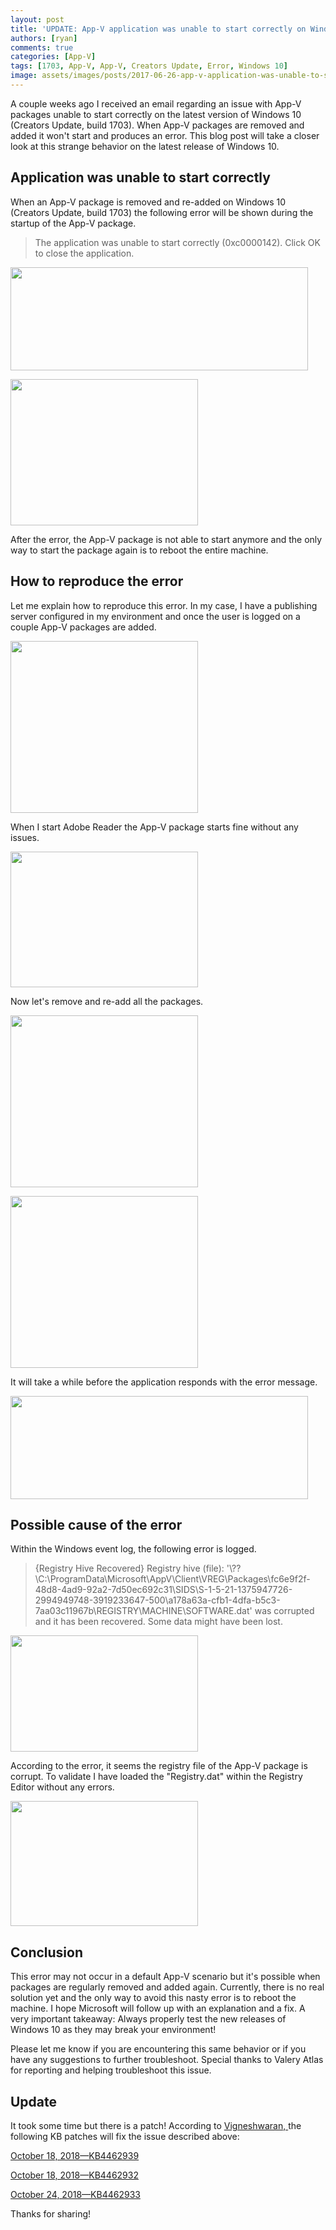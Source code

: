 ```yaml
---
layout: post
title: 'UPDATE: App-V application was unable to start correctly on Windows 10'
authors: [ryan]
comments: true
categories: [App-V]
tags: [1703, App-V, App-V, Creators Update, Error, Windows 10]
image: assets/images/posts/2017-06-26-app-v-application-was-unable-to-start-correctly-on-windows-10/app-v-application-was-unable-to-start-correctly-on-windows-10-feature-image.png
---
```

A couple weeks ago I received an email regarding an issue with App-V packages unable to start correctly on the latest version of Windows 10 (Creators Update, build 1703). When App-V packages are removed and added it won't start and produces an error. This blog post will take a closer look at this strange behavior on the latest release of Windows 10.

<!--more-->
<h2>Application was unable to start correctly</h2>
When an App-V package is removed and re-added on Windows 10 (Creators Update, build 1703) the following error will be shown during the startup of the App-V package.
<blockquote>The application was unable to start correctly (0xc0000142). Click OK to close the application.</blockquote>
<a href="{{site.baseurl}}/assets/images/posts/2017-06-26-app-v-application-was-unable-to-start-correctly-on-windows-10/app-v-application-error.png"><img class="alignnone size-full wp-image-4338" src="{{site.baseurl}}/assets/images/posts/2017-06-26-app-v-application-was-unable-to-start-correctly-on-windows-10/app-v-application-error.png" alt="" width="476" height="165" /></a>

<a href="{{site.baseurl}}/assets/images/posts/2017-06-26-app-v-application-was-unable-to-start-correctly-on-windows-10/windows-10-1703.png"><img class="alignnone size-medium wp-image-4336" src="{{site.baseurl}}/assets/images/posts/2017-06-26-app-v-application-was-unable-to-start-correctly-on-windows-10/windows-10-1703.png" alt="" width="300" height="234" /></a>

After the error, the App-V package is not able to start anymore and the only way to start the package again is to reboot the entire machine.
<h2>How to reproduce the error</h2>
Let me explain how to reproduce this error. In my case, I have a publishing server configured in my environment and once the user is logged on a couple App-V packages are added.

<a href="{{site.baseurl}}/assets/images/posts/2017-06-26-app-v-application-was-unable-to-start-correctly-on-windows-10/app-v-sync-publishing-server.png"><img class="alignnone size-medium wp-image-4334" src="{{site.baseurl}}/assets/images/posts/2017-06-26-app-v-application-was-unable-to-start-correctly-on-windows-10/app-v-sync-publishing-server.png" alt="" width="300" height="275" /></a>

When I start Adobe Reader the App-V package starts fine without any issues.

<a href="{{site.baseurl}}/assets/images/posts/2017-06-26-app-v-application-was-unable-to-start-correctly-on-windows-10/app-v-adobe-reader.png"><img class="alignnone size-medium wp-image-4337" src="{{site.baseurl}}/assets/images/posts/2017-06-26-app-v-application-was-unable-to-start-correctly-on-windows-10/app-v-adobe-reader.png" alt="" width="300" height="217" /></a>

Now let's remove and re-add all the packages.

<a href="{{site.baseurl}}/assets/images/posts/2017-06-26-app-v-application-was-unable-to-start-correctly-on-windows-10/app-v-remove-all-packages.png"><img class="alignnone size-medium wp-image-4333" src="{{site.baseurl}}/assets/images/posts/2017-06-26-app-v-application-was-unable-to-start-correctly-on-windows-10/app-v-remove-all-packages.png" alt="" width="300" height="275" /></a>

<a href="{{site.baseurl}}/assets/images/posts/2017-06-26-app-v-application-was-unable-to-start-correctly-on-windows-10/app-v-sync-publishing-server.png"><img class="alignnone size-medium wp-image-4334" src="{{site.baseurl}}/assets/images/posts/2017-06-26-app-v-application-was-unable-to-start-correctly-on-windows-10/app-v-sync-publishing-server.png" alt="" width="300" height="275" /></a>

It will take a while before the application responds with the error message.

<a href="{{site.baseurl}}/assets/images/posts/2017-06-26-app-v-application-was-unable-to-start-correctly-on-windows-10/app-v-application-error.png"><img class="alignnone wp-image-4338 size-full" src="{{site.baseurl}}/assets/images/posts/2017-06-26-app-v-application-was-unable-to-start-correctly-on-windows-10/app-v-application-error.png" alt="" width="476" height="165" /></a>
<h2>Possible cause of the error</h2>
Within the Windows event log, the following error is logged.
<blockquote>{Registry Hive Recovered} Registry hive (file): '\??\C:\ProgramData\Microsoft\AppV\Client\VREG\Packages\fc6e9f2f-48d8-4ad9-92a2-7d50ec692c31\SIDS\S-1-5-21-1375947726-2994949748-3919233647-500\a178a63a-cfb1-4dfa-b5c3-7aa03c11967b\REGISTRY\MACHINE\SOFTWARE.dat' was corrupted and it has been recovered. Some data might have been lost.</blockquote>
<a href="{{site.baseurl}}/assets/images/posts/2017-06-26-app-v-application-was-unable-to-start-correctly-on-windows-10/app-v-windows-event-log-error.png"><img class="alignnone size-medium wp-image-4335" src="{{site.baseurl}}/assets/images/posts/2017-06-26-app-v-application-was-unable-to-start-correctly-on-windows-10/app-v-windows-event-log-error.png" alt="" width="300" height="186" /></a>

According to the error, it seems the registry file of the App-V package is corrupt. To validate I have loaded the "Registry.dat" within the Registry Editor without any errors.

<a href="{{site.baseurl}}/assets/images/posts/2017-06-26-app-v-application-was-unable-to-start-correctly-on-windows-10/app-v-package-registry-dat.png"><img class="alignnone size-medium wp-image-4332" src="{{site.baseurl}}/assets/images/posts/2017-06-26-app-v-application-was-unable-to-start-correctly-on-windows-10/app-v-package-registry-dat.png" alt="" width="300" height="200" /></a>
<h2>Conclusion</h2>
This error may not occur in a default App-V scenario but it's possible when packages are regularly removed and added again. Currently, there is no real solution yet and the only way to avoid this nasty error is to reboot the machine. I hope Microsoft will follow up with an explanation and a fix. A very important takeaway: Always properly test the new releases of Windows 10 as they may break your environment!

Please let me know if you are encountering this same behavior or if you have any suggestions to further troubleshoot. Special thanks to Valery Atlas for reporting and helping troubleshoot this issue.

<h2>Update</h2>
It took some time but there is a patch! According to <a href="https://twitter.com/app2pack" target="_blank" rel="noopener">Vigneshwaran, </a>the following KB patches will fix the issue described above:

<a href="https://support.microsoft.com/en-in/help/4462939/windows-10-update-kb4462939" target="_blank" rel="noopener">October 18, 2018—KB4462939</a>

<a href="https://support.microsoft.com/en-in/help/4462932" target="_blank" rel="noopener">October 18, 2018—KB4462932</a>

<a href="https://support.microsoft.com/en-in/help/4462933/windows-10-update-kb4462933" target="_blank" rel="noopener">October 24, 2018—KB4462933</a>

Thanks for sharing!
